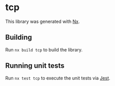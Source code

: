# tcp

This library was generated with [Nx](https://nx.dev).

## Building

Run `nx build tcp` to build the library.

## Running unit tests

Run `nx test tcp` to execute the unit tests via [Jest](https://jestjs.io).
